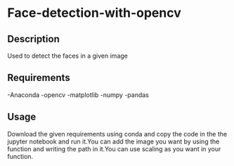 # Face-detection-with-opencv

## Description
Used to detect the faces in a given image

## Requirements
-Anaconda
-opencv
-matplotlib
-numpy
-pandas

## Usage
Download the given requirements using conda and copy the code in the the jupyter notebook and run it.You can add the image you want by using the function and writing the path in it.You can use scaling as you want in your function.
